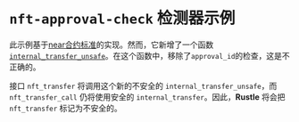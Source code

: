 # `nft-approval-check` 检测器示例

此示例基于[near合约标准](https://github.com/near/near-sdk-rs/blob/63ba6ecc9439ec1c319c1094d581653698229473/near-contract-standards/src/non_fungible_token/core/core_impl.rs)的实现。然而，它新增了一个函数[`internal_transfer_unsafe`](src/lib.rs#L256)。在这个函数中，移除了`approval_id`的检查，这是不正确的。

接口 `nft_transfer` 将调用这个新的不安全的 `internal_transfer_unsafe`，而 `nft_transfer_call` 仍将使用安全的 `internal_transfer`。因此，**Rustle** 将会把 `nft_transfer` 标记为不安全的。